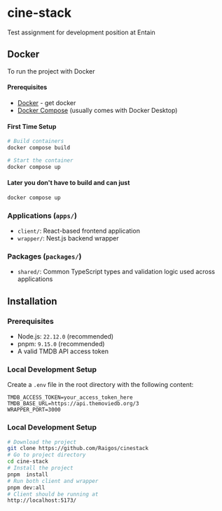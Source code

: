 # cine-stack

Test assignment for development position at Entain

## Docker

To run the project with Docker

#### Prerequisites

- [Docker](https://docs.docker.com/get-docker/)   - get docker
- [Docker Compose](https://docs.docker.com/compose/install/) (usually comes with Docker Desktop)

#### First Time Setup

```bash
# Build containers  
docker compose build
```

```bash  
# Start the container 
docker compose up
```  

#### Later  you don't have to build and can just

```bash  
docker compose up
```

### Applications (`apps/`)

- `client/`: React-based frontend application
- `wrapper/`: Nest.js backend wrapper

### Packages (`packages/`)

- `shared/`: Common TypeScript types and validation logic used across applications

## Installation

### Prerequisites

- Node.js: `22.12.0` (recommended)
- pnpm: `9.15.0` (recommended)
- A valid TMDB API access token
### Local Development Setup

Create a `.env` file in the root directory with the following content:
```env
TMDB_ACCESS_TOKEN=your_access_token_here
TMDB_BASE_URL=https://api.themoviedb.org/3
WRAPPER_PORT=3000
```


### Local Development Setup

```bash
# Download the project
git clone https://github.com/Raigos/cinestack
# Go to project directory
cd cine-stack
# Install the project
pnpm  install
# Run both client and wrapper
pnpm dev:all
# Client should be running at
http://localhost:5173/
```
